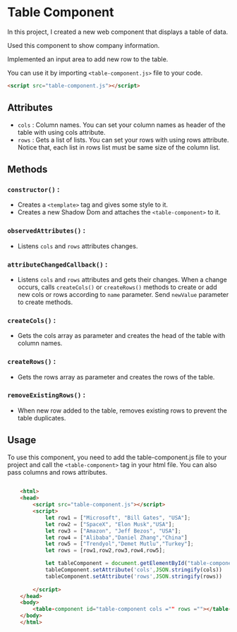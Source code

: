 # Table Component

In this project, I created a new web component that displays a table of data.

Used this component to show company information.

Implemented an input area to add new row to the table. 

You can use it by importing ```<table-component.js>``` file to your code.

```html
<script src="table-component.js"></script>
```

## Attributes 
- ```cols``` : Column names. You can set your column names as header of the table with using cols attribute.
- ```rows``` : Gets a list of lists. You can set your rows with using rows attribute. Notice that, each list in rows list must be same size of the column list.

## Methods
 ### ```constructor()``` : 
 - Creates a ```<template>``` tag and gives some style to it.
 - Creates a new Shadow Dom and attaches the ```<table-component>``` to it.

### ```observedAttributes()``` :
  - Listens ```cols``` and ```rows``` attributes changes.

### ```attributeChangedCallback()``` :
  - Listens ```cols``` and ```rows``` attributes and gets their changes. When a change occurs, calls ```createCols()``` or ```createRows()``` methods to create or add new cols or rows according to ```name``` parameter. Send ```newValue``` parameter to create methods.
  
 ### ```createCols()``` : 
 - Gets the cols array as parameter and creates the head of the table with column names.

### ```createRows()``` : 
 - Gets the rows array as parameter and creates the rows of the table.

### ```removeExistingRows()``` : 
   - When new row added to the table, removes existing rows to prevent the table duplicates.

## Usage
To use this component, you need to add the table-component.js file to your project and 
call the  ```<table-component>```  tag in your html file. You can also pass columns and rows attributes.

```html
    
    <html>
    <head>
        <script src="table-component.js"></script>  
        <script>
            let row1 = ["Microsoft", "Bill Gates", "USA"];
            let row2 = ["SpaceX", "Elon Musk","USA"];
            let row3 = ["Amazon", "Jeff Bezos", "USA"];
            let row4 = ["Alibaba","Daniel Zhang","China"]
            let row5 = ["Trendyol","Demet Mutlu","Turkey"];
            let rows = [row1,row2,row3,row4,row5];

            let tableComponent = document.getElementById("table-component");
            tableComponent.setAttribute('cols',JSON.stringify(cols))
            tableComponent.setAttribute('rows',JSON.stringify(rows))
            
        </script>
    </head>
    <body>
        <table-component id="table-component cols ="" rows =""></table-component>
    </body>
    </html>

